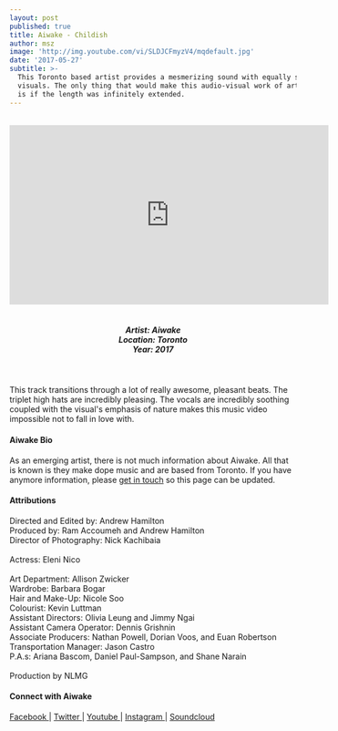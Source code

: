 ```yaml
---
layout: post
published: true
title: Aiwake - Childish
author: msz
image: 'http://img.youtube.com/vi/SLDJCFmyzV4/mqdefault.jpg'
date: '2017-05-27'
subtitle: >-
  This Toronto based artist provides a mesmerizing sound with equally stunning
  visuals. The only thing that would make this audio-visual work of art better
  is if the length was infinitely extended.
---
```

<br />
<div class="embed-container">
<iframe allowfullscreen="" frameborder="0" height="315" src="https://www.youtube.com/embed/SLDJCFmyzV4?rel=0" width="560"></iframe></div>
<br>
<h5 style="text-align: center;">
Artist: Aiwake <br>
Location: Toronto <br>
Year: 2017
</h5>
<br>

This track transitions through a lot of really awesome, pleasant beats. The triplet high hats are incredibly pleasing. The vocals are incredibly soothing coupled with the visual's emphasis of nature makes this music video impossible not to fall in love with. 

#### Aiwake Bio

As an emerging artist, there is not much information about Aiwake. All that is known is they make dope music and are based from Toronto. If you have anymore information, please [get in touch](https://rwz.io/contact) so this page can be updated.

#### Attributions

Directed and Edited by: Andrew Hamilton <br>
Produced by: Ram Accoumeh and Andrew Hamilton <br>
Director of Photography: Nick Kachibaia <br>
<br>
Actress: Eleni Nico
<br><br>
Art Department: Allison Zwicker<br>
Wardrobe: Barbara Bogar<br>
Hair and Make-Up: Nicole Soo<br>
Colourist: Kevin Luttman<br>
Assistant Directors: Olivia Leung and Jimmy Ngai<br>
Assistant Camera Operator: Dennis Grishnin<br>
Associate Producers: Nathan Powell, Dorian Voos, and Euan Robertson<br>
Transportation Manager: Jason Castro<br>
P.A.s: Ariana Bascom, Daniel Paul-Sampson, and Shane Narain
<br><br>
Production by NLMG

#### Connect with Aiwake

<a class="fa fa-facebook" href="https://www.facebook.com/youareaiwake" target="_blank"> Facebook </a> |
<a class="fa fa-twitter" href="https://twitter.com/youareaiwake" target="_blank"> Twitter </a> |
<a class="fa fa-youtube" href="https://www.youtube.com/" target="_blank"> Youtube </a> |
<a class="fa fa-instagram" href="https://www.instagram.com/youareaiwake" target="_blank"> Instagram </a> |
<a class="fa fa-soundcloud" href="https://soundcloud.com/aiwake" target="_blank"> Soundcloud </a> 